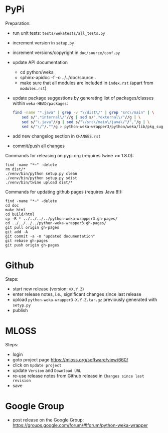 PyPi
====

Preparation:

* run unit tests: `tests/wekatests/all_tests.py`
* increment version in `setup.py`
* increment versions/copyright in `doc/source/conf.py`
* update API documentation

  * cd python/weka
  * sphinx-apidoc -f -o ../../doc/source .
  * make sure that all modules are included in `index.rst` (apart from `modules.rst`)

* update package suggestions by generating list of packages/classes within `weka-HEAD/packages`:
  
    ```bash
    find -name "*.java" | grep -v "\/dist\/" | grep "src\/main" | \
        sed s/".*internal\/"//g | sed s/".*external\/"//g | \
        sed s/"\.java"//g | sed s/"\/src\/main\/java\/"/","/g | \
        sed s/"\/"/.""/g > python-weka-wrapper3/python/weka/lib/pkg_suggestions.csv
    ```
    
* add new changelog section in `CHANGES.rst`
* commit/push all changes

Commands for releasing on pypi.org (requires twine >= 1.8.0):

```
find -name "*~" -delete
rm dist/*
./venv/bin/python setup.py clean
./venv/bin/python setup.py sdist
./venv/bin/twine upload dist/*
```

Commands for updating github pages (requires Java 8!):

```
find -name "*~" -delete
cd doc
make html
cd build/html
cp -R * ../../../../python-weka-wrapper3.gh-pages/
cd ../../../../python-weka-wrapper3.gh-pages/
git pull origin gh-pages
git add -A
git commit -a -m "updated documentation"
git rebase gh-pages
git push origin gh-pages
```


Github
======

Steps:

* start new release (version: `vX.Y.Z`)
* enter release notes, i.e., significant changes since last release
* upload `python-weka-wrapper3-X.Y.Z.tar.gz` previously generated with `setyp.py`
* publish


MLOSS
=====

Steps:

* login
* goto project page https://mloss.org/software/view/660/
* click on `Update project`
* update `Version` and `Download URL`
* re-use release notes from Github release in `Changes since last revision`
* save


Google Group
============

* post release on the Google Group: https://groups.google.com/forum/#!forum/python-weka-wrapper
